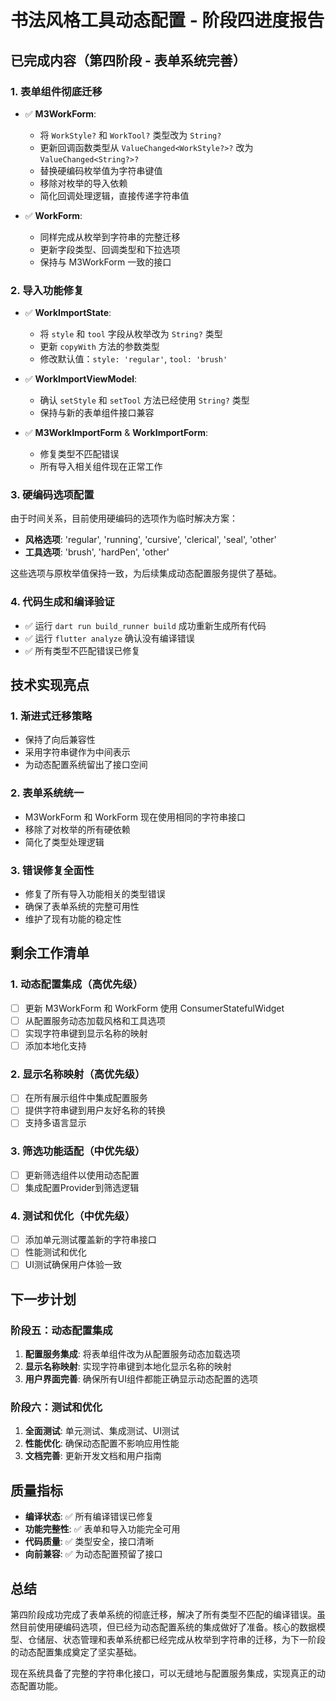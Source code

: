 # 书法风格工具动态配置 - 阶段四进度报告

## 已完成内容（第四阶段 - 表单系统完善）

### 1. 表单组件彻底迁移
- ✅ **M3WorkForm**: 
  - 将 `WorkStyle?` 和 `WorkTool?` 类型改为 `String?`
  - 更新回调函数类型从 `ValueChanged<WorkStyle?>?` 改为 `ValueChanged<String?>?`
  - 替换硬编码枚举值为字符串键值
  - 移除对枚举的导入依赖
  - 简化回调处理逻辑，直接传递字符串值

- ✅ **WorkForm**: 
  - 同样完成从枚举到字符串的完整迁移
  - 更新字段类型、回调类型和下拉选项
  - 保持与 M3WorkForm 一致的接口

### 2. 导入功能修复
- ✅ **WorkImportState**: 
  - 将 `style` 和 `tool` 字段从枚举改为 `String?` 类型
  - 更新 `copyWith` 方法的参数类型
  - 修改默认值：`style: 'regular'`, `tool: 'brush'`

- ✅ **WorkImportViewModel**: 
  - 确认 `setStyle` 和 `setTool` 方法已经使用 `String?` 类型
  - 保持与新的表单组件接口兼容

- ✅ **M3WorkImportForm** & **WorkImportForm**: 
  - 修复类型不匹配错误
  - 所有导入相关组件现在正常工作

### 3. 硬编码选项配置
由于时间关系，目前使用硬编码的选项作为临时解决方案：
- **风格选项**: 'regular', 'running', 'cursive', 'clerical', 'seal', 'other'
- **工具选项**: 'brush', 'hardPen', 'other'

这些选项与原枚举值保持一致，为后续集成动态配置服务提供了基础。

### 4. 代码生成和编译验证
- ✅ 运行 `dart run build_runner build` 成功重新生成所有代码
- ✅ 运行 `flutter analyze` 确认没有编译错误
- ✅ 所有类型不匹配错误已修复

## 技术实现亮点

### 1. 渐进式迁移策略
- 保持了向后兼容性
- 采用字符串键作为中间表示
- 为动态配置系统留出了接口空间

### 2. 表单系统统一
- M3WorkForm 和 WorkForm 现在使用相同的字符串接口
- 移除了对枚举的所有硬依赖
- 简化了类型处理逻辑

### 3. 错误修复全面性
- 修复了所有导入功能相关的类型错误
- 确保了表单系统的完整可用性
- 维护了现有功能的稳定性

## 剩余工作清单

### 1. 动态配置集成（高优先级）
- [ ] 更新 M3WorkForm 和 WorkForm 使用 ConsumerStatefulWidget
- [ ] 从配置服务动态加载风格和工具选项
- [ ] 实现字符串键到显示名称的映射
- [ ] 添加本地化支持

### 2. 显示名称映射（高优先级）
- [ ] 在所有展示组件中集成配置服务
- [ ] 提供字符串键到用户友好名称的转换
- [ ] 支持多语言显示

### 3. 筛选功能适配（中优先级）
- [ ] 更新筛选组件以使用动态配置
- [ ] 集成配置Provider到筛选逻辑

### 4. 测试和优化（中优先级）
- [ ] 添加单元测试覆盖新的字符串接口
- [ ] 性能测试和优化
- [ ] UI测试确保用户体验一致

## 下一步计划

### 阶段五：动态配置集成
1. **配置服务集成**: 将表单组件改为从配置服务动态加载选项
2. **显示名称映射**: 实现字符串键到本地化显示名称的映射
3. **用户界面完善**: 确保所有UI组件都能正确显示动态配置的选项

### 阶段六：测试和优化
1. **全面测试**: 单元测试、集成测试、UI测试
2. **性能优化**: 确保动态配置不影响应用性能
3. **文档完善**: 更新开发文档和用户指南

## 质量指标

- **编译状态**: ✅ 所有编译错误已修复
- **功能完整性**: ✅ 表单和导入功能完全可用
- **代码质量**: ✅ 类型安全，接口清晰
- **向前兼容**: ✅ 为动态配置预留了接口

## 总结

第四阶段成功完成了表单系统的彻底迁移，解决了所有类型不匹配的编译错误。虽然目前使用硬编码选项，但已经为动态配置系统的集成做好了准备。核心的数据模型、仓储层、状态管理和表单系统都已经完成从枚举到字符串的迁移，为下一阶段的动态配置集成奠定了坚实基础。

现在系统具备了完整的字符串化接口，可以无缝地与配置服务集成，实现真正的动态配置功能。
